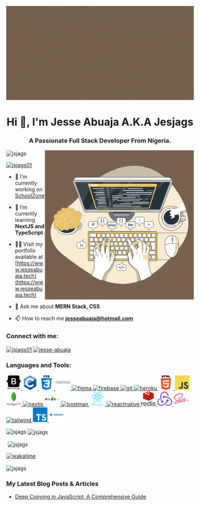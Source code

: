 [![MasterHead](./assets/GitHub-Banner.gif)](https://www.jesseabuaja.tech)

<h1 align="center">Hi 👋, I'm Jesse Abuaja A.K.A Jesjags</h1>
<h3 align="center">A Passionate Full Stack Developer From Nigeria.</h3>
<img align="right" alt="Coding" width="400" src="./assets/Code-typing.gif" >

<p align="left"> <img src="https://komarev.com/ghpvc/?username=jsjags&label=Profile%20views&color=0e75b6&style=flat" alt="jsjags" /> </p>

<p align="left"> <a href="https://twitter.com/jsjags01" target="blank"><img src="https://img.shields.io/twitter/follow/jsjags01?logo=twitter&style=for-the-badge" alt="jsjags01" /></a> </p>

- 🔭 I’m currently working on [SchoolZone](https://schoolzone.vercel.app/)

- 🌱 I’m currently learning **NextJS and TypeScript**

- 👨‍💻 Visit my portfolio available at [https://www.jesseabuaja.tech](https://www.jesseabuaja.tech)

- 💬 Ask me about **MERN Stack, CSS**

- 📫 How to reach me **jesseabuaja@hotmail.com**

<h3 align="left">Connect with me:</h3>
<p align="left">
<a href="https://twitter.com/jsjags01" target="blank"><img align="center" src="https://raw.githubusercontent.com/rahuldkjain/github-profile-readme-generator/master/src/images/icons/Social/twitter.svg" alt="jsjags01" height="30" width="40" /></a>
<a href="https://linkedin.com/in/jesse-abuaja" target="blank"><img align="center" src="https://raw.githubusercontent.com/rahuldkjain/github-profile-readme-generator/master/src/images/icons/Social/linked-in-alt.svg" alt="jesse-abuaja" height="30" width="40" /></a>
</p>

<h3 align="left">Languages and Tools:</h3>
<p align="left"> <a href="https://getbootstrap.com" target="_blank" rel="noreferrer"> <img src="https://raw.githubusercontent.com/devicons/devicon/master/icons/bootstrap/bootstrap-plain-wordmark.svg" alt="bootstrap" width="40" height="40"/> </a> <a href="https://www.cprogramming.com/" target="_blank" rel="noreferrer"> <img src="https://raw.githubusercontent.com/devicons/devicon/master/icons/c/c-original.svg" alt="c" width="40" height="40"/> </a> <a href="https://www.w3schools.com/css/" target="_blank" rel="noreferrer"> <img src="https://raw.githubusercontent.com/devicons/devicon/master/icons/css3/css3-original-wordmark.svg" alt="css3" width="40" height="40"/> </a> <a href="https://expressjs.com" target="_blank" rel="noreferrer"> <img src="https://raw.githubusercontent.com/devicons/devicon/master/icons/express/express-original-wordmark.svg" alt="express" width="40" height="40"/> </a> <a href="https://www.figma.com/" target="_blank" rel="noreferrer"> <img src="https://www.vectorlogo.zone/logos/figma/figma-icon.svg" alt="figma" width="40" height="40"/> </a> <a href="https://firebase.google.com/" target="_blank" rel="noreferrer"> <img src="https://www.vectorlogo.zone/logos/firebase/firebase-icon.svg" alt="firebase" width="40" height="40"/> </a> <a href="https://git-scm.com/" target="_blank" rel="noreferrer"> <img src="https://www.vectorlogo.zone/logos/git-scm/git-scm-icon.svg" alt="git" width="40" height="40"/> </a> <a href="https://heroku.com" target="_blank" rel="noreferrer"> <img src="https://www.vectorlogo.zone/logos/heroku/heroku-icon.svg" alt="heroku" width="40" height="40"/> </a> <a href="https://www.w3.org/html/" target="_blank" rel="noreferrer"> <img src="https://raw.githubusercontent.com/devicons/devicon/master/icons/html5/html5-original-wordmark.svg" alt="html5" width="40" height="40"/> </a> <a href="https://developer.mozilla.org/en-US/docs/Web/JavaScript" target="_blank" rel="noreferrer"> <img src="https://raw.githubusercontent.com/devicons/devicon/master/icons/javascript/javascript-original.svg" alt="javascript" width="40" height="40"/> </a> <a href="https://www.mongodb.com/" target="_blank" rel="noreferrer"> <img src="https://raw.githubusercontent.com/devicons/devicon/master/icons/mongodb/mongodb-original-wordmark.svg" alt="mongodb" width="40" height="40"/> </a> <a href="https://nextjs.org/" target="_blank" rel="noreferrer"> <img src="https://cdn.worldvectorlogo.com/logos/nextjs-2.svg" alt="nextjs" width="40" height="40"/> </a> <a href="https://nodejs.org" target="_blank" rel="noreferrer"> <img src="https://raw.githubusercontent.com/devicons/devicon/master/icons/nodejs/nodejs-original-wordmark.svg" alt="nodejs" width="40" height="40"/> </a> <a href="https://postman.com" target="_blank" rel="noreferrer"> <img src="https://www.vectorlogo.zone/logos/getpostman/getpostman-icon.svg" alt="postman" width="40" height="40"/> </a> <a href="https://reactjs.org/" target="_blank" rel="noreferrer"> <img src="https://raw.githubusercontent.com/devicons/devicon/master/icons/react/react-original-wordmark.svg" alt="react" width="40" height="40"/> </a> <a href="https://reactnative.dev/" target="_blank" rel="noreferrer"> <img src="https://reactnative.dev/img/header_logo.svg" alt="reactnative" width="40" height="40"/> </a> <a href="https://redis.io" target="_blank" rel="noreferrer"> <img src="https://raw.githubusercontent.com/devicons/devicon/master/icons/redis/redis-original-wordmark.svg" alt="redis" width="40" height="40"/> </a> <a href="https://redux.js.org" target="_blank" rel="noreferrer"> <img src="https://raw.githubusercontent.com/devicons/devicon/master/icons/redux/redux-original.svg" alt="redux" width="40" height="40"/> </a> <a href="https://sass-lang.com" target="_blank" rel="noreferrer"> <img src="https://raw.githubusercontent.com/devicons/devicon/master/icons/sass/sass-original.svg" alt="sass" width="40" height="40"/> </a> <a href="https://tailwindcss.com/" target="_blank" rel="noreferrer"> <img src="https://www.vectorlogo.zone/logos/tailwindcss/tailwindcss-icon.svg" alt="tailwind" width="40" height="40"/> </a> <a href="https://www.typescriptlang.org/" target="_blank" rel="noreferrer"> <img src="https://raw.githubusercontent.com/devicons/devicon/master/icons/typescript/typescript-original.svg" alt="typescript" width="40" height="40"/> </a> <a href="https://webpack.js.org" target="_blank" rel="noreferrer"> <img src="https://raw.githubusercontent.com/devicons/devicon/d00d0969292a6569d45b06d3f350f463a0107b0d/icons/webpack/webpack-original-wordmark.svg" alt="webpack" width="40" height="40"/> </a> </p>

<p><img align="left" src="https://github-readme-stats.vercel.app/api/top-langs?username=jsjags&show_icons=true&langs_count=8&theme=transparent&locale=en&hide_progress=true" alt="jsjags" /></p>

<p>&nbsp;<img align="center" src="https://github-readme-stats.vercel.app/api/wakatime?username=jsjags&show_icons=true&theme=transparent&locale=en" alt="jsjags" /></p>

<!-- https://github-readme-stats.vercel.app/api/wakatime?username=willianrod -->

<p>&nbsp;<img align="center" src="https://github-readme-stats.vercel.app/api?username=jsjags&show_icons=true&theme=transparent&locale=en" alt="jsjags" /></p>

[![wakatime](https://wakatime.com/badge/user/c3d9e59b-6ad6-4d3c-a209-40941c0b17b8.svg)](https://wakatime.com/@c3d9e59b-6ad6-4d3c-a209-40941c0b17b8)

<p><img align="center" src="https://github-readme-streak-stats.herokuapp.com/?user=jsjags&theme=transparent" alt="jsjags" /></p>

### My Latest Blog Posts & Articles

<!-- BLOG-POST-LIST:START -->

- [Deep Copying in JavaScript: A Comprehensive Guide](https://medium.com/@JSjags01/diving-into-the-depths-of-deep-copying-in-javascript-a-comprehensive-guide-897475b370af?source=rss-d1ea77d74925------2)
<!-- BLOG-POST-LIST:END -->
